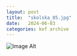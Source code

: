 ```yaml
---
layout:	post
title:	"skolska_05.jpg"
date:	2024-06-03
categories:	kof archive
---
```


![Image Alt](https://k0f.github.io/assets/skolska_05.jpg)